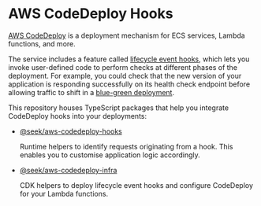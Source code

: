 # AWS CodeDeploy Hooks

[AWS CodeDeploy] is a deployment mechanism for ECS services, Lambda functions, and more.

The service includes a feature called [lifecycle event hooks],
which lets you invoke user-defined code to perform checks at different phases of the deployment.
For example, you could check that the new version of your application is responding successfully on its health check endpoint before allowing traffic to shift in a [blue-green deployment].

This repository houses TypeScript packages that help you integrate CodeDeploy hooks into your deployments:

- [@seek/aws-codedeploy-hooks](packages/hooks)

  Runtime helpers to identify requests originating from a hook.
  This enables you to customise application logic accordingly.

- [@seek/aws-codedeploy-infra](packages/infra)

  CDK helpers to deploy lifecycle event hooks and configure CodeDeploy for your Lambda functions.

[AWS CodeDeploy]: https://docs.aws.amazon.com/codedeploy/latest/userguide/welcome.html
[blue-green deployment]: https://docs.aws.amazon.com/AmazonECS/latest/developerguide/deployment-type-bluegreen.html
[lifecycle event hooks]: https://docs.aws.amazon.com/codedeploy/latest/userguide/reference-appspec-file-structure-hooks.html
